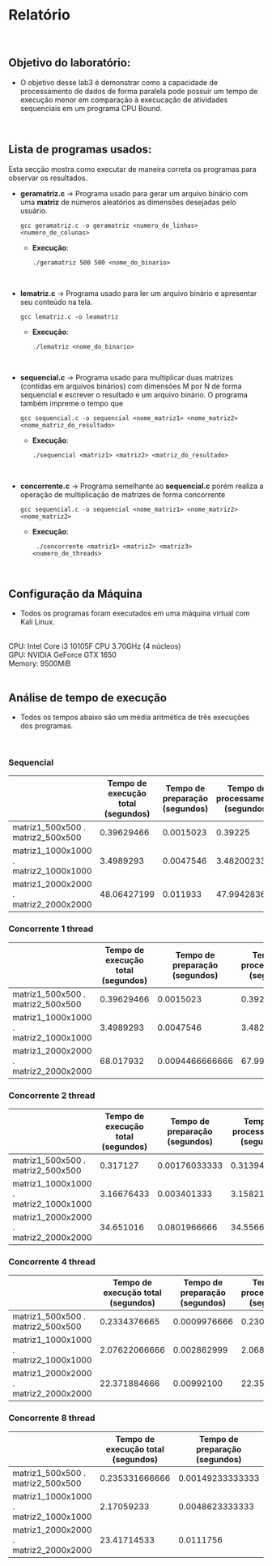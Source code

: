 
# Relatório

<br>

## Objetivo do laboratório:

- O objetivo desse lab3 é demonstrar como a capacidade de processamento de dados de forma paralela pode possuir um tempo de execução menor em comparação à execucação de atividades sequenciais em um programa CPU Bound.

<br>

## Lista de programas usados:

Esta secção mostra como executar de maneira correta os programas para observar os resultados.

- **geramatriz.c** -> Programa usado para gerar um arquivo binário com uma **matriz** de números aleatórios as dimensões desejadas pelo usuário.

  ``` gcc geramatriz.c -o geramatriz <numero_de_linhas> <numero_de_colunas> ```

  - **Execução**:

    ``` ./geramatriz 500 500 <nome_do_binario> ```




<br>

- **lematriz.c** -> Programa usado para ler um arquivo binário e apresentar seu conteúdo na tela.

  ``` gcc lematriz.c -o leamatriz ```

  - **Execução**:

     ``` ./lematriz <nome_do_binario> ```



<br>

- **sequencial.c** -> Programa usado para multiplicar duas matrizes (contidas em arquivos binários) com dimensões M por N de forma sequencial e escrever o resultado e um arquivo binário. O programa também impreme o tempo que 

  ``` gcc sequencial.c -o sequencial <nome_matriz1> <nome_matriz2> <nome_matriz_do_resultado> ```

  - **Execução**:

      ``` ./sequencial <matriz1> <matriz2> <matriz_do_resultado> ```



<br>

- **concorrente.c** -> Programa semelhante ao **sequencial.c** porém realiza a operação de multiplicação de matrizes de forma concorrente

  ``` gcc sequencial.c -o sequencial <nome_matriz1> <nome_matriz2> <nome_matriz2> ```

  - **Execução**:

      ``` ./concorrente <matriz1> <matriz2> <matriz3> <numero_de_threads>```

<br>

## Configuração da Máquina

- Todos os programas foram executados em uma máquina virtual com Kali Linux.

<br>
  CPU: Intel Core i3 10105F CPU 3.70GHz (4 núcleos) <br>
  GPU: NVIDIA GeForce GTX 1650<br>
  Memory: 9500MiB 

<br>
<br>


## Análise de tempo de execução

- Todos os tempos abaixo são um média aritmética de três execuções dos programas.
<br>

### Sequencial

|        | Tempo de execução total (segundos) | Tempo de preparação (segundos) | Tempo de processamento (segundos) | Tempo de finalização (segundos) |
|--------|------------------------------------|-----------------------------------|-----------------------------------|---------------------------------|
| matriz1_500x500 . matriz2_500x500 | 0.39629466  | 0.0015023 | 0.39225 |  0.0025393 |
| matriz1_1000x1000 . matriz2_1000x1000 | 3.4989293 | 0.0047546| 3.48200233|  0.012172333|
| matriz1_2000x2000 . matriz2_2000x2000 | 48.06427199 | 0.011933  | 47.99428366 | 0.05805466 |


### Concorrente 1 thread

|        | Tempo de execução total (segundos) | Tempo de preparação (segundos) | Tempo de processamento (segundos) | Tempo de finalização (segundos) |
|--------|------------------------------------|-----------------------------------|-----------------------------------|---------------------------------|
| matriz1_500x500 . matriz2_500x500 | 0.39629466  | 0.0015023 | 0.39225 |  0.0025393 |
| matriz1_1000x1000 . matriz2_1000x1000 | 3.4989293 | 0.0047546 | 3.48200233|  0.012172333|
| matriz1_2000x2000 . matriz2_2000x2000 | 68.017932 |0.0094466666666 | 67.997206666 | 0.0112786666666 |


### Concorrente 2 thread

|        | Tempo de execução total (segundos) | Tempo de preparação (segundos) | Tempo de processamento (segundos) | Tempo de finalização (segundos) |
|--------|------------------------------------|-----------------------------------|-----------------------------------|---------------------------------|
| matriz1_500x500 . matriz2_500x500 | 0.317127  | 0.00176033333 | 0.31394766666  |  0.001419000000 |
| matriz1_1000x1000 . matriz2_1000x1000 | 3.16676433 | 0.003401333 | 3.158213 |  0.005150 |
| matriz1_2000x2000 . matriz2_2000x2000 | 34.651016 | 0.0801966666 | 34.556617 | 0.01420233333333 |



### Concorrente 4 thread

|        | Tempo de execução total (segundos) | Tempo de preparação (segundos) | Tempo de processamento (segundos) | Tempo de finalização (segundos) |
|--------|------------------------------------|-----------------------------------|-----------------------------------|---------------------------------|
| matriz1_500x500 . matriz2_500x500 | 0.2334376665  | 0.0009976666| 0.230909 | 0.001531 |
| matriz1_1000x1000 . matriz2_1000x1000 | 2.07622066666 | 0.002862999| 2.0680176666 | 0.00534 |
| matriz1_2000x2000 . matriz2_2000x2000 | 22.371884666 | 0.00992100 | 22.35016066 | 0.011803 |



### Concorrente 8 thread

|        | Tempo de execução total (segundos) | Tempo de preparação (segundos) | Tempo de processamento (segundos) | Tempo de finalização (segundos) |
|--------|------------------------------------|-----------------------------------|-----------------------------------|---------------------------------|
| matriz1_500x500 . matriz2_500x500 | 0.235331666666  | 0.00149233333333 | 0.231527999999| 0.0023113333333 |
| matriz1_1000x1000 . matriz2_1000x1000 | 2.17059233 | 0.0048623333333| 2.16176066 | 0.00396933 |
| matriz1_2000x2000 . matriz2_2000x2000 | 23.41714533 | 0.0111756 | 23.39367133  | 0.0122333 |


